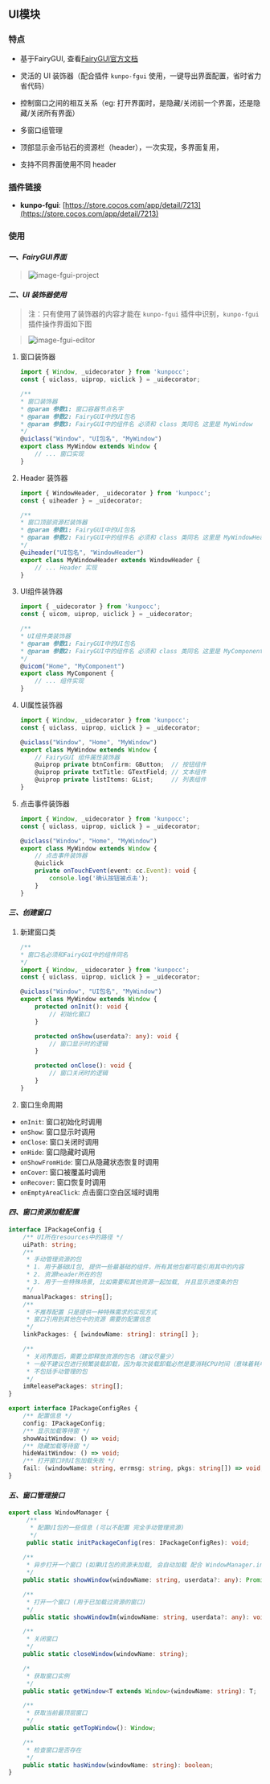## UI模块 

### 特点

  * 基于FairyGUI, 查看[FairyGUI官方文档](https://www.fairygui.com/docs/editor)
  
  * 灵活的 UI 装饰器（配合插件  `kunpo-fgui` 使用，一键导出界面配置，省时省力省代码）
  
  * 控制窗口之间的相互关系（eg: 打开界面时，是隐藏/关闭前一个界面，还是隐藏/关闭所有界面）
  
  * 多窗口组管理
  
  * 顶部显示金币钻石的资源栏（header），一次实现，多界面复用，
  
  * 支持不同界面使用不同 header

### 插件链接
* **kunpo-fgui**: [https://store.cocos.com/app/detail/7213](https://store.cocos.com/app/detail/7213)

### 使用

#### *一、FairyGUI界面*
> ![image-fgui-project](./../image/image-fgui-project.png#pic_left)

#### *二、UI 装饰器使用*

> 注：只有使用了装饰器的内容才能在 `kunpo-fgui` 插件中识别，`kunpo-fgui`插件操作界面如下图

> ![image-fgui-editor](./../image/image-fgui-editor.png#pic_left)


1. 窗口装饰器

   ```typescript
   import { Window, _uidecorator } from 'kunpocc';
   const { uiclass, uiprop, uiclick } = _uidecorator;
   
   /** 
   * 窗口装饰器
   * @param 参数1: 窗口容器节点名字
   * @param 参数2: FairyGUI中的UI包名
   * @param 参数3: FairyGUI中的组件名 必须和 class 类同名 这里是 MyWindow
   */
   @uiclass("Window", "UI包名", "MyWindow")
   export class MyWindow extends Window {
       // ... 窗口实现
   }
   ```

2. Header 装饰器

   ```typescript
   import { WindowHeader, _uidecorator } from 'kunpocc';
   const { uiheader } = _uidecorator;
   
   /** 
   * 窗口顶部资源栏装饰器
   * @param 参数1: FairyGUI中的UI包名
   * @param 参数2: FairyGUI中的组件名 必须和 class 类同名 这里是 MyWindowHeader
   */
   @uiheader("UI包名", "WindowHeader")
   export class MyWindowHeader extends WindowHeader {
       // ... Header 实现
   }
   ```

3. UI组件装饰器

   ```typescript
   import { _uidecorator } from 'kunpocc';
   const { uicom, uiprop, uiclick } = _uidecorator;
   
   /** 
   * UI组件类装饰器
   * @param 参数1: FairyGUI中的UI包名
   * @param 参数2: FairyGUI中的组件名 必须和 class 类同名 这里是 MyComponent
   */
   @uicom("Home", "MyComponent")
   export class MyComponent {
       // ... 组件实现
   }
   ```

4. UI属性装饰器

   ```typescript
   import { Window, _uidecorator } from 'kunpocc';
   const { uiclass, uiprop, uiclick } = _uidecorator;
   
   @uiclass("Window", "Home", "MyWindow")
   export class MyWindow extends Window {
       // FairyGUI 组件属性装饰器
       @uiprop private btnConfirm: GButton;  // 按钮组件
       @uiprop private txtTitle: GTextField; // 文本组件
       @uiprop private listItems: GList;     // 列表组件
   }
   ```
   
5. 点击事件装饰器

   ```typescript
   import { Window, _uidecorator } from 'kunpocc';
   const { uiclass, uiprop, uiclick } = _uidecorator;
   
   @uiclass("Window", "Home", "MyWindow")
   export class MyWindow extends Window {
       // 点击事件装饰器
       @uiclick
       private onTouchEvent(event: cc.Event): void {
           console.log('确认按钮被点击');
       }
   }
   ```
   

#### *三、创建窗口*

1. 新建窗口类

   ```typescript
   /**
   * 窗口名必须和FairyGUI中的组件同名
   */
   import { Window, _uidecorator } from 'kunpocc';
   const { uiclass, uiprop, uiclick } = _uidecorator;
   
   @uiclass("Window", "UI包名", "MyWindow")
   export class MyWindow extends Window {
       protected onInit(): void {
           // 初始化窗口
       }
   
       protected onShow(userdata?: any): void {
           // 窗口显示时的逻辑
       }
   
       protected onClose(): void {
           // 窗口关闭时的逻辑
       }
   }
   ```

2. 窗口生命周期
- `onInit`: 窗口初始化时调用
- `onShow`: 窗口显示时调用
- `onClose`: 窗口关闭时调用
- `onHide`: 窗口隐藏时调用
- `onShowFromHide`: 窗口从隐藏状态恢复时调用
- `onCover`: 窗口被覆盖时调用
- `onRecover`: 窗口恢复时调用
- `onEmptyAreaClick`: 点击窗口空白区域时调用

#### *四、窗口资源加载配置*
```typescript
interface IPackageConfig {
    /** UI所在resources中的路径 */
    uiPath: string;
    /** 
     * 手动管理资源的包
     * 1. 用于基础UI包, 提供一些最基础的组件，所有其他包都可能引用其中的内容
     * 2. 资源header所在的包
     * 3. 用于一些特殊场景, 比如需要和其他资源一起加载, 并且显示进度条的包
     */
    manualPackages: string[];
    /** 
     * 不推荐配置 只是提供一种特殊需求的实现方式
     * 窗口引用到其他包中的资源 需要的配置信息
     */
    linkPackages: { [windowName: string]: string[] };

    /**
     * 关闭界面后，需要立即释放资源的包名（建议尽量少）
     * 一般不建议包进行频繁装载卸载，因为每次装载卸载必然是要消耗CPU时间（意味着耗电）和产生大量GC的。UI系统占用的内存是可以精确估算的，你可以按照包的使用频率设定哪些包是需要立即释放的。
     * 不包括手动管理的包 
     */
    imReleasePackages: string[];
}

export interface IPackageConfigRes {
    /** 配置信息 */
    config: IPackageConfig;
    /** 显示加载等待窗 */
    showWaitWindow: () => void;
    /** 隐藏加载等待窗 */
    hideWaitWindow: () => void;
    /** 打开窗口时UI包加载失败 */
    fail: (windowName: string, errmsg: string, pkgs: string[]) => void;
}
```

#### *五、窗口管理接口*
   ```typescript
   export class WindowManager {
     	/** 
     	 * 配置UI包的一些信息 (可以不配置 完全手动管理资源) 
     	 */
   		public static initPackageConfig(res: IPackageConfigRes): void;
     
       /**
        * 异步打开一个窗口 (如果UI包的资源未加载, 会自动加载 配合 WindowManager.initPackageConfig一起使用)
        */
       public static showWindow(windowName: string, userdata?: any): Promise<void>
   
       /**
        * 打开一个窗口 (用于已加载过资源的窗口)
        */
       public static showWindowIm(windowName: string, userdata?: any): void;
   
       /**
        * 关闭窗口
        */
       public static closeWindow(windowName: string);

       /* 
        * 获取窗口实例
        */
       public static getWindow<T extends Window>(windowName: string): T;

       /**
        * 获取当前最顶层窗口
        */
       public static getTopWindow(): Window;

       /**
        * 检查窗口是否存在
        */
       public static hasWindow(windowName: string): boolean;
   }
   ```